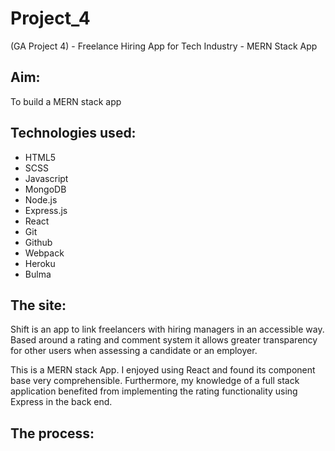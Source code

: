 # Project_4

(GA Project 4) - Freelance Hiring App for Tech Industry - MERN Stack App

## Aim:

To build a MERN stack app


## Technologies used:

* HTML5
* SCSS
* Javascript
* MongoDB
* Node.js
* Express.js
* React
* Git
* Github
* Webpack
* Heroku
* Bulma

## The site:

Shift is an app to link freelancers with hiring managers in an accessible way. Based around a rating and comment system it allows greater transparency for other users when assessing a candidate or an employer.

This is a MERN stack App. I enjoyed using React and found its component base very comprehensible. Furthermore, my knowledge of a full stack application benefited from implementing the rating functionality using Express in the back end.


## The process:
